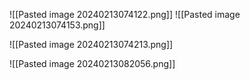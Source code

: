 ![[Pasted image 20240213074122.png]]
![[Pasted image 20240213074153.png]]

![[Pasted image 20240213074213.png]]

![[Pasted image 20240213082056.png]]